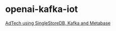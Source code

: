 # openai-kafka-iot
 
[AdTech using SingleStoreDB, Kafka and Metabase](https://medium.com/@VeryFatBoy/adtech-using-singlestoredb-kafka-and-metabase-c657659bc079)